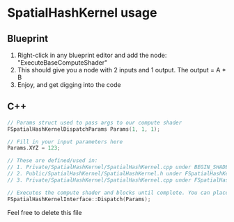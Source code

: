 # SpatialHashKernel usage

## Blueprint

1. Right-click in any blueprint editor and add the node: "ExecuteBaseComputeShader"
2. This should give you a node with 2 inputs and 1 output. The output = A * B
3. Enjoy, and get digging into the code

## C++

```cpp
// Params struct used to pass args to our compute shader
FSpatialHashKernelDispatchParams Params(1, 1, 1);

// Fill in your input parameters here
Params.XYZ = 123;

// These are defined/used in:
// 1. Private/SpatialHashKernel/SpatialHashKernel.cpp under BEGIN_SHADER_PARAMETER_STRUCT
// 2. Public/SpatialHashKernel/SpatialHashKernel.h under FSpatialHashKernelDispatchParams
// 3. Private/SpatialHashKernel/SpatialHashKernel.cpp under FSpatialHashKernelInterface::DispatchRenderThread

// Executes the compute shader and blocks until complete. You can place outputs in the params struct
FSpatialHashKernelInterface::Dispatch(Params);
```

Feel free to delete this file
